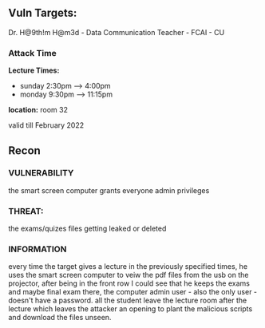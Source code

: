 ## Vuln Targets:
Dr. H@9th!m H@m3d - Data Communication Teacher - FCAI - CU

### Attack Time

**Lecture Times:**
* sunday 2:30pm --> 4:00pm 
* monday 9:30pm --> 11:15pm

**location:** room 32

valid till February 2022 
 
## Recon

### VULNERABILITY
the smart screen computer grants everyone admin privileges

### THREAT:
the exams/quizes files getting leaked or deleted

### INFORMATION 
every time the target gives a lecture in the previously specified times, he uses the smart screen computer to veiw the pdf files from the usb on the projector, after being in the front row I could see that he keeps the exams and maybe final exam there, the computer admin user - also the only user - doesn't have a password.
all the student leave the lecture room after the lecture which leaves the attacker an opening to plant the malicious scripts and download the files unseen.
